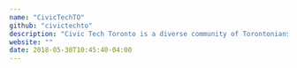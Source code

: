 ```yaml
---
name: "CivicTechTO"
github: "civictechto"
description: "Civic Tech Toronto is a diverse community of Torontonians interested in better understanding and finding solutions to civic challenges through technology, design or other means."
website: ""
date: 2018-05-30T10:45:40-04:00
---
```

